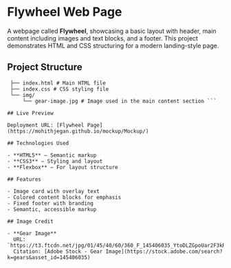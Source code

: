 # Flywheel Web Page

A webpage called **Flywheel**, showcasing a basic layout with header, main content including images and text blocks, and a footer. This project demonstrates HTML and CSS structuring for a modern landing-style page.

## Project Structure

``` mockup/
 ├── index.html # Main HTML file
 ├── index.css # CSS styling file
 └── img/
     └── gear-image.jpg # Image used in the main content section ```

## Live Preview

Deployment URL: [Flywheel Page](https://mohithjegan.github.io/mockup/Mockup/)

## Technologies Used

- **HTML5** — Semantic markup
- **CSS3** — Styling and layout
- **Flexbox** — For layout structure

## Features

- Image card with overlay text
- Colored content blocks for emphasis
- Fixed footer with branding
- Semantic, accessible markup

## Image Credit

- **Gear Image**  
  URL: `https://t3.ftcdn.net/jpg/01/45/40/60/360_F_145406035_YtoDLZGpoUar2F3kR1KLDDWddxRYmSNA.jpg`  
  Citation: [Adobe Stock - Gear Image](https://stock.adobe.com/search?k=gears&asset_id=145406035)


